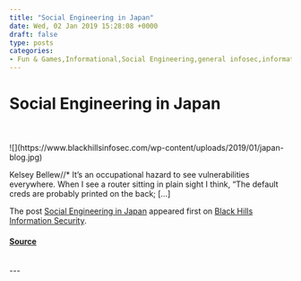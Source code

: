 ```yaml
---
title: "Social Engineering in Japan"
date: Wed, 02 Jan 2019 15:28:08 +0000
draft: false
type: posts
categories: 
- Fun & Games,Informational,Social Engineering,general infosec,informational,social engineering
---
```

# Social Engineering in Japan

<br/>

<br/>
![](https://www.blackhillsinfosec.com/wp-content/uploads/2019/01/japan-blog.jpg)

Kelsey Bellew//\* It’s an occupational hazard to see vulnerabilities everywhere. When I see a router sitting in plain sight I think, “The default creds are probably printed on the back; \[…\]

The post [Social Engineering in Japan](https://www.blackhillsinfosec.com/social-engineering-in-japan/) appeared first on [Black Hills Information Security](https://www.blackhillsinfosec.com).

#### [Source](https://www.blackhillsinfosec.com/social-engineering-in-japan/)

<br/>
---
